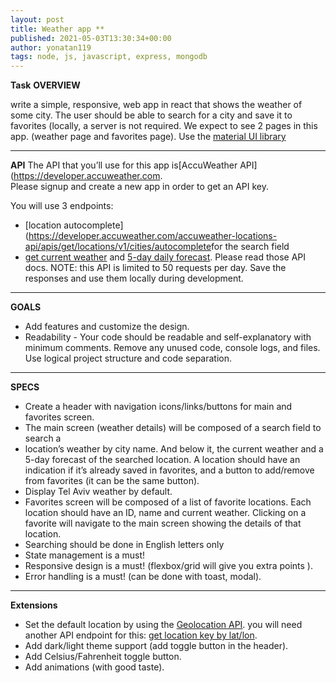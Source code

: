 ```yaml
---
layout: post
title: Weather app **
published: 2021-05-03T13:30:34+00:00
author: yonatan119
tags: node, js, javascript, express, mongodb
---
```


**Task**
**OVERVIEW** 

write a simple, responsive, web app in react that shows the weather of some city. The user should be able to search for a city and save it to favorites (locally, a server is not required. 
We expect to see 2 pages in this app. (weather page and favorites page).
Use the [material UI library](https://material-ui.com/)
___
**API**
The API that you’ll use for this app is ​[AccuWeather API​](https://developer.accuweather.com.  
Please signup and create a new app in order to get an API key. 

You will use 3 endpoints: 
- [​location autocomplete](https://developer.accuweather.com/accuweather-locations-api/apis/get/locations/v1/cities/autocomplete​ for the search field 
- ​[get current weather​](https://developer.accuweather.com/accuweather-current-conditions-api/apis/get/currentconditions/v1/%7BlocationKey%7D) and [5-day daily forecast​](https://developer.accuweather.com/accuweather-forecast-api/apis/get/forecasts/v1/daily/5day/%7BlocationKey%7D). Please read those API docs. 
NOTE: this API is limited to 50 requests per day. Save the responses and use them locally during development. 
___
**GOALS**
- Add features and customize the design. 
- Readability - Your code should be readable and self-explanatory with minimum comments. Remove any unused code, console logs, and files. Use logical project structure and code separation. 
___
**SPECS** 
- Create a header with navigation icons/links/buttons for main and favorites screen. 
- The main screen (weather details) will be composed of a search field to search a 
- location’s weather by city name. And below it, the current weather and a 5-day forecast of the searched location. A location should have an indication if it’s already saved in favorites, and a button to add/remove from favorites (it can be the same button). 
- Display Tel Aviv weather by default. 
- Favorites screen will be composed of a list of favorite locations. Each location should 
have an ID, name and current weather. Clicking on a favorite will navigate to the main screen showing the details of that location. 
- Searching should be done in English letters only 
- State management is a must! 
- Responsive design is a must! (flexbox/grid will give you extra points ). 
- Error handling is a must! (can be done with toast, modal). 
___
**Extensions** 
- Set the default location by using the ​[Geolocation API​](https://developer.mozilla.org/en-US/docs/Web/API/Geolocation_API). you will need another API endpoint for this: ​[get location key by lat/lon](https://developer.accuweather.com/accuweather-locations-api/apis/get/locations/v1/cities/geoposition/search)​. 
- Add dark/light theme support (add toggle button in the header). 
- Add Celsius/Fahrenheit toggle button. 
- Add animations (with good taste). 